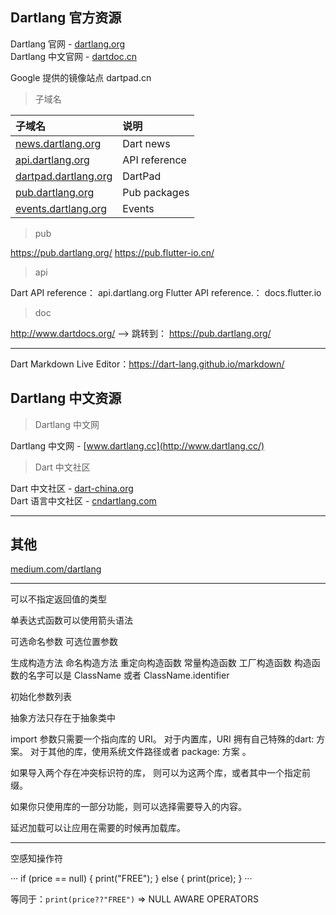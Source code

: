 ## Dartlang 官方资源

Dartlang 官网 - [dartlang.org](https://www.dartlang.org/)  
Dartlang 中文官网 - [dartdoc.cn](http://www.dartdoc.cn/)

Google 提供的镜像站点 dartpad.cn

> 子域名

|   子域名  |    说明   |
| :-------- | :------  |
| [news.dartlang.org](https://news.dartlang.org) | Dart news |
| [api.dartlang.org](https://api.dartlang.org) | API reference |
| [dartpad.dartlang.org](https://dartpad.dartlang.org) | DartPad |
| [pub.dartlang.org](https://pub.dartlang.org/) | Pub packages |
| [events.dartlang.org](https://events.dartlang.org) | Events |

> pub

https://pub.dartlang.org/
https://pub.flutter-io.cn/

> api

Dart API reference： api.dartlang.org
Flutter API reference.： docs.flutter.io

> doc

http://www.dartdocs.org/ --> 跳转到： https://pub.dartlang.org/

---

Dart Markdown Live Editor：https://dart-lang.github.io/markdown/

## Dartlang 中文资源

> Dartlang 中文网

Dartlang 中文网 - [www.dartlang.cc](http://www.dartlang.cc/)  

> Dart 中文社区

Dart 中文社区 - [dart-china.org](https://www.dart-china.org/)  
Dart 语言中文社区 - [cndartlang.com](http://www.cndartlang.com/)  

---

## 其他

[medium.com/dartlang](https://medium.com/dartlang)  

---

可以不指定返回值的类型

单表达式函数可以使用箭头语法

可选命名参数 可选位置参数

生成构造方法  命名构造方法 重定向构造函数 常量构造函数 工厂构造函数
构造函数的名字可以是 ClassName 或者 ClassName.identifier

初始化参数列表

抽象方法只存在于抽象类中

import 参数只需要一个指向库的 URI。 对于内置库，URI 拥有自己特殊的dart: 方案。 对于其他的库，使用系统文件路径或者 package: 方案 。

如果导入两个存在冲突标识符的库， 则可以为这两个库，或者其中一个指定前缀。

如果你只使用库的一部分功能，则可以选择需要导入的内容。

延迟加载可以让应用在需要的时候再加载库。

---

空感知操作符

···
if (price == null) {
   print("FREE");
} else {
   print(price);
}
···

等同于：`print(price??"FREE")`  => NULL AWARE OPERATORS